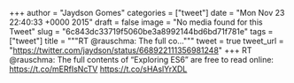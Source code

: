
+++
author = "Jaydson Gomes"
categories = ["tweet"]
date = "Mon Nov 23 22:40:33 +0000 2015"
draft = false
image = "No media found for this Tweet"
slug = "6c843dc33719f5060be3a8992144bd6bd71f781e"
tags = ["tweet"]
title = """RT @rauschma: The full co..."""
tweet = true
tweet_url = "https://twitter.com/jaydson/status/668922111356981248"
+++
RT @rauschma: The full contents of “Exploring ES6” are free to read online: https://t.co/mERfIsNcTV
https://t.co/sHAslYrXDL
